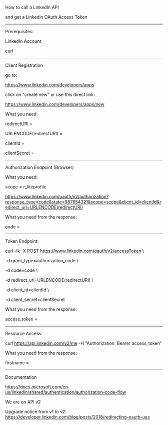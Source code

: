 How to call a LinkedIn API

and get a Linkedin OAuth Access Token

---



Prerequisites:

LinkedIn Account

curl



---

Client Registration



go to:

https://www.linkedin.com/developers/apps



click on "create new" or use this direct link:

https://www.linkedin.com/developers/apps/new



What you need:



redirectURI =

URLENCODE(redirectURI) =

clientId =

clientSecret =





---

Authorization Endpoint (Browser)



What you need:

scope = r_liteprofile



https://www.linkedin.com/oauth/v2/authorization?response_type=code&state=987654321&scope=scope&client_id=clientId&redirect_uri=URLENCODE(redirectURI)





What you need from the response:

code =



---

Token Endpoint:



curl -ik -X POST https://www.linkedin.com/oauth/v2/accessToken \

-d grant_type=authorization_code \

-d code=code \

-d redirect_uri=URLENCODE(redirectURI) \

-d client_id=clientId \

-d client_secret=clientSecret



What you need from the response:

access_token =



---

Resource Access:



curl https://api.linkedin.com/v2/me -H "Authorization: Bearer access_token"



What you need from the response:

firstname =



---------



Documentation



https://docs.microsoft.com/en-us/linkedin/shared/authentication/authorization-code-flow

We are on API v2

Upgrade notice from v1 to v2: https://developer.linkedin.com/blog/posts/2018/redirecting-oauth-uas


